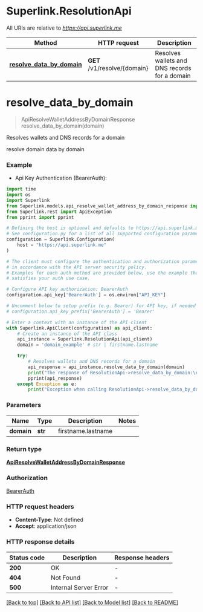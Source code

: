 # Superlink.ResolutionApi

All URIs are relative to *https://api.superlink.me*

Method | HTTP request | Description
------------- | ------------- | -------------
[**resolve_data_by_domain**](ResolutionApi.md#resolve_data_by_domain) | **GET** /v1/resolve/{domain} | Resolves wallets and DNS records for a domain


# **resolve_data_by_domain**
> ApiResolveWalletAddressByDomainResponse resolve_data_by_domain(domain)

Resolves wallets and DNS records for a domain

resolve domain data by domain

### Example

* Api Key Authentication (BearerAuth):
```python
import time
import os
import Superlink
from Superlink.models.api_resolve_wallet_address_by_domain_response import ApiResolveWalletAddressByDomainResponse
from Superlink.rest import ApiException
from pprint import pprint

# Defining the host is optional and defaults to https://api.superlink.me
# See configuration.py for a list of all supported configuration parameters.
configuration = Superlink.Configuration(
    host = "https://api.superlink.me"
)

# The client must configure the authentication and authorization parameters
# in accordance with the API server security policy.
# Examples for each auth method are provided below, use the example that
# satisfies your auth use case.

# Configure API key authorization: BearerAuth
configuration.api_key['BearerAuth'] = os.environ["API_KEY"]

# Uncomment below to setup prefix (e.g. Bearer) for API key, if needed
# configuration.api_key_prefix['BearerAuth'] = 'Bearer'

# Enter a context with an instance of the API client
with Superlink.ApiClient(configuration) as api_client:
    # Create an instance of the API class
    api_instance = Superlink.ResolutionApi(api_client)
    domain = 'domain_example' # str | firstname.lastname

    try:
        # Resolves wallets and DNS records for a domain
        api_response = api_instance.resolve_data_by_domain(domain)
        print("The response of ResolutionApi->resolve_data_by_domain:\n")
        pprint(api_response)
    except Exception as e:
        print("Exception when calling ResolutionApi->resolve_data_by_domain: %s\n" % e)
```


### Parameters

Name | Type | Description  | Notes
------------- | ------------- | ------------- | -------------
 **domain** | **str**| firstname.lastname | 

### Return type

[**ApiResolveWalletAddressByDomainResponse**](ApiResolveWalletAddressByDomainResponse.md)

### Authorization

[BearerAuth](../README.md#BearerAuth)

### HTTP request headers

 - **Content-Type**: Not defined
 - **Accept**: application/json

### HTTP response details
| Status code | Description | Response headers |
|-------------|-------------|------------------|
**200** | OK |  -  |
**404** | Not Found |  -  |
**500** | Internal Server Error |  -  |

[[Back to top]](#) [[Back to API list]](../README.md#documentation-for-api-endpoints) [[Back to Model list]](../README.md#documentation-for-models) [[Back to README]](../README.md)

